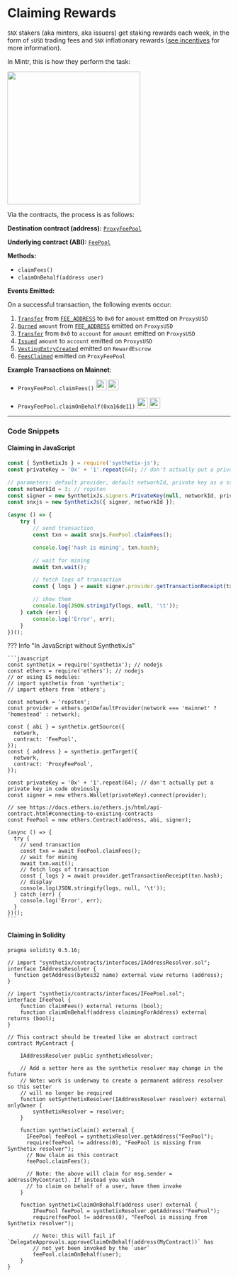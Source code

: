 # Claiming Rewards

`SNX` stakers (aka minters, aka issuers) get staking rewards each week, in the form of `sUSD` trading fees and `SNX` inflationary rewards ([see incentives](../../incentives.md#sources-of-value) for more information).

In Mintr, this is how they perform the task:

<img src="/img/misc/events-claim.png" width=300 />

Via the contracts, the process is as follows:

**Destination contract (address):** [`ProxyFeePool`](https://contracts.synthetix.io/ProxyFeePool)

**Underlying contract (ABI):** [`FeePool`](https://contracts.synthetix.io/FeePool)

**Methods:**

- `claimFees()`
- `claimOnBehalf(address user)`

**Events Emitted:**

On a successful transaction, the following events occur:

1. [`Transfer`](../ExternStateToken#transfer) from [`FEE_ADDRESS`](../FeePool/#fee_address) to `0x0` for `amount` emitted on `ProxysUSD`
2. [`Burned`](../Synth/#burned) `amount` from [`FEE_ADDRESS`](../FeePool/#fee_address) emitted on `ProxysUSD`
3. [`Transfer`](../ExternStateToken/#transfer) from `0x0` to `account` for `amount` emitted on `ProxysUSD`
4. [`Issued`](../Synth/#issued) `amount` to `account` emitted on `ProxysUSD`
5. [`VestingEntryCreated`](../RewardEscrow#vestingentrycreated) emitted on `RewardEscrow`
6. [`FeesClaimed`](../FeePool#feesclaimed) emitted on `ProxyFeePool`

**Example Transactions on Mainnet**:

- `ProxyFeePool.claimFees()` <a target=_blank href="https://dashboard.tenderly.dev/tx/main/0xa49256e412c7ede6c81eeeaa6c111a5ffc051fe8dd103123cc75e6bb96761fec/logs"><img src="https://tenderly.dev/icons/icon-48x48.png" width=24 /></a> <a target=_blank href="https://etherscan.io/tx/0xa49256e412c7ede6c81eeeaa6c111a5ffc051fe8dd103123cc75e6bb96761fec#eventlog"><img src="https://etherscan.io/images/favicon2.ico" width=24 /></a>

- `ProxyFeePool.claimOnBehalf(0xa16de11)` <a target=_blank href="https://dashboard.tenderly.dev/tx/main/0x2ba1bcd89c2c6178660afa6fa25674d7573cd58eb63f03416b40c053671879e8/logs"><img src="https://tenderly.dev/icons/icon-48x48.png" width=24 /></a> <a target=_blank href="https://etherscan.io/tx/0x2ba1bcd89c2c6178660afa6fa25674d7573cd58eb63f03416b40c053671879e8#eventlog"><img src="https://etherscan.io/images/favicon2.ico" width=24 /></a>

---

### Code Snippets

#### Claiming in JavaScript

```javascript
const { SynthetixJs } = require('synthetix-js');
const privateKey = '0x' + '1'.repeat(64); // don't actually put a private key in code obviously

// parameters: default provider, default networkId, private key as a string
const networkId = 3; // ropsten
const signer = new SynthetixJs.signers.PrivateKey(null, networkId, privateKey);
const snxjs = new SynthetixJs({ signer, networkId });

(async () => {
	try {
		// send transaction
		const txn = await snxjs.FeePool.claimFees();

		console.log('hash is mining', txn.hash);

		// wait for mining
		await txn.wait();

		// fetch logs of transaction
		const { logs } = await signer.provider.getTransactionReceipt(txn.hash);

		// show them
		console.log(JSON.stringify(logs, null, '\t'));
	} catch (err) {
		console.log('Error', err);
	}
})();
```

??? Info "In JavaScript without SynthetixJs"

    ```javascript
    const synthetix = require('synthetix'); // nodejs
    const ethers = require('ethers'); // nodejs
    // or using ES modules:
    // import synthetix from 'synthetix';
    // import ethers from 'ethers';

    const network = 'ropsten';
    const provider = ethers.getDefaultProvider(network === 'mainnet' ? 'homestead' : network);

    const { abi } = synthetix.getSource({
      network,
      contract: 'FeePool',
    });
    const { address } = synthetix.getTarget({
      network,
      contract: 'ProxyFeePool',
    });

    const privateKey = '0x' + '1'.repeat(64); // don't actually put a private key in code obviously
    const signer = new ethers.Wallet(privateKey).connect(provider);

    // see https://docs.ethers.io/ethers.js/html/api-contract.html#connecting-to-existing-contracts
    const FeePool = new ethers.Contract(address, abi, signer);

    (async () => {
      try {
        // send transaction
        const txn = await FeePool.claimFees();
        // wait for mining
        await txn.wait();
        // fetch logs of transaction
        const { logs } = await provider.getTransactionReceipt(txn.hash);
        // display
        console.log(JSON.stringify(logs, null, '\t'));
      } catch (err) {
        console.log('Error', err);
      }
    })();
    ```

#### Claiming in Solidity

```solidity
pragma solidity 0.5.16;

// import "synthetix/contracts/interfaces/IAddressResolver.sol";
interface IAddressResolver {
  function getAddress(bytes32 name) external view returns (address);
}

// import "synthetix/contracts/interfaces/IFeePool.sol";
interface IFeePool {
    function claimFees() external returns (bool);
    function claimOnBehalf(address claimingForAddress) external returns (bool);
}

// This contract should be treated like an abstract contract
contract MyContract {

    IAddressResolver public synthetixResolver;

    // Add a setter here as the synthetix resolver may change in the future
    // Note: work is underway to create a permanent address resolver so this setter
    // will no longer be required
    function setSynthetixResolver(IAddressResolver resolver) external onlyOwner {
        synthetixResolver = resolver;
    }

    function synthetixClaim() external {
      IFeePool feePool = synthetixResolver.getAddress("FeePool");
      require(feePool != address(0), "FeePool is missing from Synthetix resolver");
      // Now claim as this contract
      feePool.claimFees();

      // Note: the above will claim for msg.sender = address(MyContract). If instead you wish
      // to claim on behalf of a user, have them invoke
    }

    function synthetixClaimOnBehalf(address user) external {
        IFeePool feePool = synthetixResolver.getAddress("FeePool");
        require(feePool != address(0), "FeePool is missing from Synthetix resolver");

        // Note: this will fail if `DelegateApprovals.approveClaimOnBehalf(address(MyContract))` has
        // not yet been invoked by the `user`
        feePool.claimOnBehalf(user);
    }
}
```
